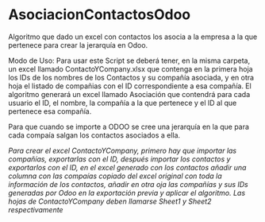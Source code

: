 # AsociacionContactosOdoo
Algoritmo que dado un excel con contactos los asocia a la empresa a la que pertenece para crear la jerarquía en Odoo.

Modo de Uso:
Para usar este Script se deberá tener, en la misma carpeta, un excel llamado ContactoYCompany.xlsx
que contenga en la primera hoja los IDs de los nombres de los Contactos y su compañía asociada,
y en otra hoja el listado de compañias con el ID correspondiente a esa compañía.
El algoritmo generará un excel llamado Asociación que contendrá para cada usuario el ID, el nombre, la compañía
a la que pertenece y el ID al que pertenece esa compañía.

Para que cuando se importe a ODOO se cree una jerarquía en la que para cada compaía salgan los contactos asociados a ella.

*Para crear el excel ContactoYCompany, primero hay que importar las compañías, exportarlas con el ID, después importar
los contactos y exportarlos con el ID, en el excel generado con los contactos añadir una columna con las compaías copiado
del excel original con toda la información de los contactos, añadir en otra oja las compañías y sus IDs generadas por Odoo
en la exportación previa y aplicar el algoritmo.*
*Las hojas de ContactoYCompany deben llamarse Sheet1 y Sheet2 respectivamente*

